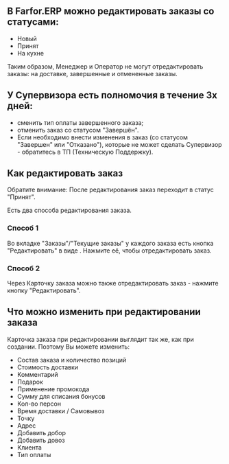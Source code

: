 ## В Farfor.ERP можно редактировать заказы со статусами:

- Новый
- Принят
- На кухне

Таким образом, Менеджер и Оператор не могут отредактировать заказы: на доставке, завершенные и отмененные заказы.

## У Супервизора есть полномочия в течение 3х дней:

- сменить тип оплаты завершенного заказа;
- отменить заказ со статусом "Завершён".
- Если необходимо внести изменения в заказ (со статусом "Завершен" или "Отказано"), которые не может сделать Супервизор - обратитесь в ТП (Техническую Поддержку).

 

## Как редактировать заказ
Обратите внимание: После редактирования заказ переходит в статус "Принят".

Есть два способа редактирования заказа.

### Способ 1
Во вкладке "Заказы"/"Текущие заказы" у каждого заказа есть кнопка "Редактировать" в виде . Нажмите её, чтобы отредактировать заказ.

### Способ 2
Через Карточку заказа можно также отредактировать заказ - нажмите кнопку "Редактировать".

## Что можно изменить при редактировании заказа
Карточка заказа при редактировании выглядит так же, как при создании. Поэтому Вы можете изменить:

- Состав заказа и количество позиций
- Стоимость доставки
- Комментарий
- Подарок
- Применение промокода
- Сумму для списания бонусов
- Кол-во персон
- Время доставки / Самовывоз
- Точку
- Адрес
- Добавить добор
- Добавить довоз
- Клиента
- Тип оплаты